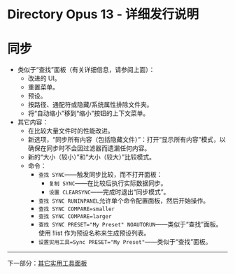 # Directory Opus 13 - 详细发行说明

# 同步

- 类似于“查找”面板（有关详细信息，请参阅上面）：
  - 改进的 UI。
  - 重置菜单。
  - 预设。
  - 按路径、通配符或隐藏/系统属性排除文件夹。
  - 将“自动缩小”移到“缩小”按钮的上下文菜单。
- 其它内容：
  - 在比较大量文件时的性能改进。
  - 新选项，“同步所有内容（包括隐藏文件）”：打开“显示所有内容”模式，以确保在同步时不会因过滤器而遗漏任何内容。
  - 新的“大小（较小）”和“大小（较大）”比较模式。
  - 命令：
    - `查找 SYNC`——触发同步比较，而不打开面板：
      - `复制 SYNC`——在比较后执行实际数据同步。
      - `设置 CLEARSYNC`——完成时退出“同步模式”。
    - `查找 SYNC RUNINPANEL`允许单个命令配置面板，然后开始操作。
    - `查找 SYNC COMPARE=smaller`
    - `查找 SYNC COMPARE=larger`
    - `查找 SYNC PRESET="My Preset" NOAUTORUN`——类似于“查找”面板。使用 !list 作为预设名称来生成预设列表。
    - `设置实用工具=Sync PRESET="My Preset"`——类似于“查找”面板。

------------------------------------------------------------------------

下一部分：[其它实用工具面板](/Manual/release_history/opus13_detailed/other_util.zh.md)